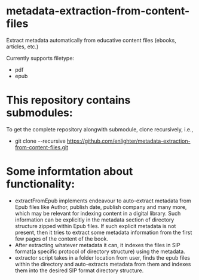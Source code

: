 # metadata-extraction-from-content-files
Extract metadata automatically from educative content files (ebooks, articles, etc.)

Currently supports filetype:
- pdf
- epub

# This repository contains submodules:
To get the complete repository alongwith submodule, clone recursively, i.e.,
- git clone --recursive https://github.com/enlighter/metadata-extraction-from-content-files.git

# Some informtation about functionality:
- extractFromEpub implements endeavour to auto-extract metadata from Epub files like Author, publish date, publish company and many more, which may be relevant for indexing content in a digital library. Such information can be explicitly in the metadata section of directory structure zipped within Epub files. If such explicit metadata is not present, then it tries to extract some metadata information from the first few pages of the content of the book.
- After extracting whatever metadata it can, it indexes the files in SIP format(a specific protocol of directory structure) using the metadata.
- extractor script takes in a folder location from user, finds the epub files within the directory and auto-extracts metadata from them and indexes them into the desired SIP format directory structure.

